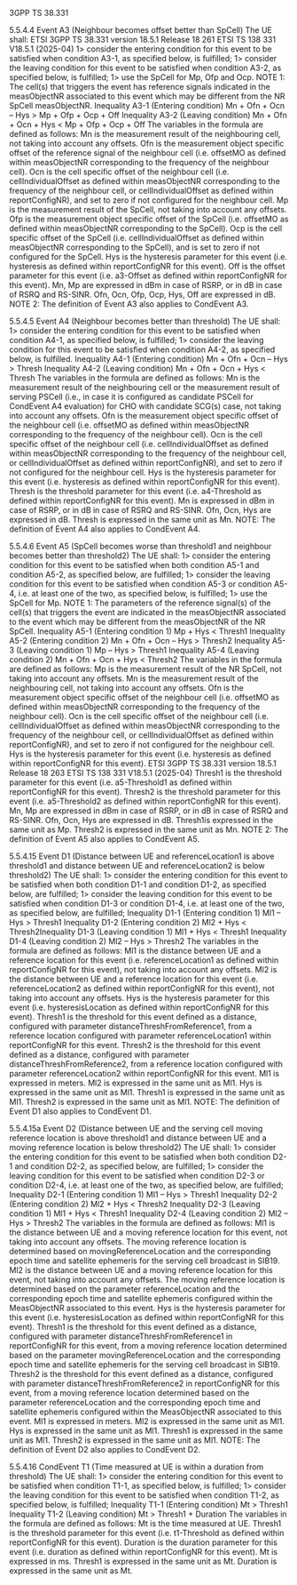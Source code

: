 3GPP TS 38.331

5.5.4.4 Event A3 (Neighbour becomes offset better than SpCell)
The UE shall:
ETSI
3GPP TS 38.331 version 18.5.1 Release 18 261 ETSI TS 138 331 V18.5.1 (2025-04)
1> consider the entering condition for this event to be satisfied when condition A3-1, as specified below, is fulfilled;
1> consider the leaving condition for this event to be satisfied when condition A3-2, as specified below, is fulfilled;
1> use the SpCell for Mp, Ofp and Ocp.
NOTE 1: The cell(s) that triggers the event has reference signals indicated in the measObjectNR associated to this
event which may be different from the NR SpCell measObjectNR.
Inequality A3-1 (Entering condition)
Mn + Ofn + Ocn – Hys > Mp + Ofp + Ocp + Off
Inequality A3-2 (Leaving condition)
Mn + Ofn + Ocn + Hys < Mp + Ofp + Ocp + Off
The variables in the formula are defined as follows:
Mn is the measurement result of the neighbouring cell, not taking into account any offsets.
Ofn is the measurement object specific offset of the reference signal of the neighbour cell (i.e. offsetMO as defined
within measObjectNR corresponding to the frequency of the neighbour cell).
Ocn is the cell specific offset of the neighbour cell (i.e. cellIndividualOffset as defined within measObjectNR
corresponding to the frequency of the neighbour cell, or cellIndividualOffset as defined within reportConfigNR),
and set to zero if not configured for the neighbour cell.
Mp is the measurement result of the SpCell, not taking into account any offsets.
Ofp is the measurement object specific offset of the SpCell (i.e. offsetMO as defined within measObjectNR
corresponding to the SpCell).
Ocp is the cell specific offset of the SpCell (i.e. cellIndividualOffset as defined within measObjectNR corresponding
to the SpCell), and is set to zero if not configured for the SpCell.
Hys is the hysteresis parameter for this event (i.e. hysteresis as defined within reportConfigNR for this event).
Off is the offset parameter for this event (i.e. a3-Offset as defined within reportConfigNR for this event).
Mn, Mp are expressed in dBm in case of RSRP, or in dB in case of RSRQ and RS-SINR.
Ofn, Ocn, Ofp, Ocp, Hys, Off are expressed in dB.
NOTE 2: The definition of Event A3 also applies to CondEvent A3.

5.5.4.5 Event A4 (Neighbour becomes better than threshold)
The UE shall:
1> consider the entering condition for this event to be satisfied when condition A4-1, as specified below, is fulfilled;
1> consider the leaving condition for this event to be satisfied when condition A4-2, as specified below, is fulfilled.
Inequality A4-1 (Entering condition)
Mn + Ofn + Ocn – Hys > Thresh
Inequality A4-2 (Leaving condition)
Mn + Ofn + Ocn + Hys < Thresh
The variables in the formula are defined as follows:
Mn is the measurement result of the neighbouring cell or the measurement result of serving PSCell (i.e., in case it is
configured as candidate PSCell for CondEvent A4 evaluation) for CHO with candidate SCG(s) case, not taking
into account any offsets.
Ofn is the measurement object specific offset of the neighbour cell (i.e. offsetMO as defined within measObjectNR
corresponding to the frequency of the neighbour cell).
Ocn is the cell specific offset of the neighbour cell (i.e. cellIndividualOffset as defined within measObjectNR
corresponding to the frequency of the neighbour cell, or cellIndividualOffset as defined within reportConfigNR),
and set to zero if not configured for the neighbour cell.
Hys is the hysteresis parameter for this event (i.e. hysteresis as defined within reportConfigNR for this event).
Thresh is the threshold parameter for this event (i.e. a4-Threshold as defined within reportConfigNR for this event).
Mn is expressed in dBm in case of RSRP, or in dB in case of RSRQ and RS-SINR.
Ofn, Ocn, Hys are expressed in dB.
Thresh is expressed in the same unit as Mn.
NOTE: The definition of Event A4 also applies to CondEvent A4.

5.5.4.6 Event A5 (SpCell becomes worse than threshold1 and neighbour becomes
better than threshold2)
The UE shall:
1> consider the entering condition for this event to be satisfied when both condition A5-1 and condition A5-2, as
specified below, are fulfilled;
1> consider the leaving condition for this event to be satisfied when condition A5-3 or condition A5-4, i.e. at least
one of the two, as specified below, is fulfilled;
1> use the SpCell for Mp.
NOTE 1: The parameters of the reference signal(s) of the cell(s) that triggers the event are indicated in the
measObjectNR associated to the event which may be different from the measObjectNR of the NR SpCell.
Inequality A5-1 (Entering condition 1)
Mp + Hys < Thresh1
Inequality A5-2 (Entering condition 2)
Mn + Ofn + Ocn – Hys > Thresh2
Inequality A5-3 (Leaving condition 1)
Mp – Hys > Thresh1
Inequality A5-4 (Leaving condition 2)
Mn + Ofn + Ocn + Hys < Thresh2
The variables in the formula are defined as follows:
Mp is the measurement result of the NR SpCell, not taking into account any offsets.
Mn is the measurement result of the neighbouring cell, not taking into account any offsets.
Ofn is the measurement object specific offset of the neighbour cell (i.e. offsetMO as defined within measObjectNR
corresponding to the frequency of the neighbour cell).
Ocn is the cell specific offset of the neighbour cell (i.e. cellIndividualOffset as defined within measObjectNR
corresponding to the frequency of the neighbour cell, or cellIndividualOffset as defined within reportConfigNR),
and set to zero if not configured for the neighbour cell.
Hys is the hysteresis parameter for this event (i.e. hysteresis as defined within reportConfigNR for this event).
ETSI
3GPP TS 38.331 version 18.5.1 Release 18 263 ETSI TS 138 331 V18.5.1 (2025-04)
Thresh1 is the threshold parameter for this event (i.e. a5-Threshold1 as defined within reportConfigNR for this
event).
Thresh2 is the threshold parameter for this event (i.e. a5-Threshold2 as defined within reportConfigNR for this
event).
Mn, Mp are expressed in dBm in case of RSRP, or in dB in case of RSRQ and RS-SINR.
Ofn, Ocn, Hys are expressed in dB.
Thresh1is expressed in the same unit as Mp.
Thresh2 is expressed in the same unit as Mn.
NOTE 2: The definition of Event A5 also applies to CondEvent A5.

5.5.4.15 Event D1 (Distance between UE and referenceLocation1 is above threshold1
and distance between UE and referenceLocation2 is below threshold2)
The UE shall:
1> consider the entering condition for this event to be satisfied when both condition D1-1 and condition D1-2, as
specified below, are fulfilled;
1> consider the leaving condition for this event to be satisfied when condition D1-3 or condition D1-4, i.e. at least
one of the two, as specified below, are fulfilled;
Inequality D1-1 (Entering condition 1)
Ml1 – Hys > Thresh1
Inequality D1-2 (Entering condition 2)
Ml2 + Hys < Thresh2Inequality D1-3 (Leaving condition 1)
Ml1 + Hys < Thresh1
Inequality D1-4 (Leaving condition 2)
Ml2 – Hys > Thresh2
The variables in the formula are defined as follows:
Ml1 is the distance between UE and a reference location for this event (i.e. referenceLocation1 as defined within
reportConfigNR for this event), not taking into account any offsets.
Ml2 is the distance between UE and a reference location for this event (i.e. referenceLocation2 as defined within
reportConfigNR for this event), not taking into account any offsets.
Hys is the hysteresis parameter for this event (i.e. hysteresisLocation as defined within reportConfigNR for this
event).
Thresh1 is the threshold for this event defined as a distance, configured with parameter
distanceThreshFromReference1, from a reference location configured with parameter referenceLocation1 within
reportConfigNR for this event.
Thresh2 is the threshold for this event defined as a distance, configured with parameter
distanceThreshFromReference2, from a reference location configured with parameter referenceLocation2 within
reportConfigNR for this event.
Ml1 is expressed in meters.
Ml2 is expressed in the same unit as Ml1.
Hys is expressed in the same unit as Ml1.
Thresh1 is expressed in the same unit as Ml1.
Thresh2 is expressed in the same unit as Ml1.
NOTE: The definition of Event D1 also applies to CondEvent D1.

5.5.4.15a Event D2 (Distance between UE and the serving cell moving reference
location is above threshold1 and distance between UE and a moving
reference location is below threshold2)
The UE shall:
1> consider the entering condition for this event to be satisfied when both condition D2-1 and condition D2-2, as
specified below, are fulfilled;
1> consider the leaving condition for this event to be satisfied when condition D2-3 or condition D2-4, i.e. at least
one of the two, as specified below, are fulfilled;
Inequality D2-1 (Entering condition 1)
Ml1 – Hys > Thresh1
Inequality D2-2 (Entering condition 2)
Ml2 + Hys < Thresh2
Inequality D2-3 (Leaving condition 1)
Ml1 + Hys < Thresh1
Inequality D2-4 (Leaving condition 2)
Ml2 – Hys > Thresh2
The variables in the formula are defined as follows:
Ml1 is the distance between UE and a moving reference location for this event, not taking into account any offsets.
The moving reference location is determined based on movingReferenceLocation and the corresponding epoch
time and satellite ephemeris for the serving cell broadcast in SIB19.
Ml2 is the distance between UE and a moving reference location for this event, not taking into account any offsets.
The moving reference location is determined based on the parameter referenceLocation and the corresponding
epoch time and satellite ephemeris configured within the MeasObjectNR associated to this event.
Hys is the hysteresis parameter for this event (i.e. hysteresisLocation as defined within reportConfigNR for this
event).
Thresh1 is the threshold for this event defined as a distance, configured with parameter
distanceThreshFromReference1 in reportConfigNR for this event, from a moving reference location determined
based on the parameter movingReferenceLocation and the corresponding epoch time and satellite ephemeris for
the serving cell broadcast in SIB19.
Thresh2 is the threshold for this event defined as a distance, configured with parameter
distanceThreshFromReference2 in reportConfigNR for this event, from a moving reference location determined
based on the parameter referenceLocation and the corresponding epoch time and satellite ephemeris configured
within the MeasObjectNR associated to this event.
Ml1 is expressed in meters.
Ml2 is expressed in the same unit as Ml1.
Hys is expressed in the same unit as Ml1.
Thresh1 is expressed in the same unit as Ml1.
Thresh2 is expressed in the same unit as Ml1.
NOTE: The definition of Event D2 also applies to CondEvent D2.

5.5.4.16 CondEvent T1 (Time measured at UE is within a duration from threshold)
The UE shall:
1> consider the entering condition for this event to be satisfied when condition T1-1, as specified below, is fulfilled;
1> consider the leaving condition for this event to be satisfied when condition T1-2, as specified below, is fulfilled;
Inequality T1-1 (Entering condition)
Mt > Thresh1
Inequality T1-2 (Leaving condition)
Mt > Thresh1 + Duration
The variables in the formula are defined as follows:
Mt is the time measured at UE.
Thresh1 is the threshold parameter for this event (i.e. t1-Threshold as defined within reportConfigNR for this
event).
Duration is the duration parameter for this event (i.e. duration as defined within reportConfigNR for this event).
Mt is expressed in ms.
Thresh1 is expressed in the same unit as Mt.
Duration is expressed in the same unit as Mt.
